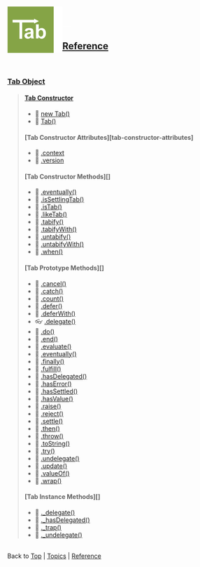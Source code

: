 <a name="top" ></a>

<a name="reference" ></a>

<img src="./img/tab-logo106.png" alt="Tab logo" align="left" style="float:left;" /><img src="./img/1x1.png" align="left" style="float:left;" height="106" width="20" /><img src="./img/1x1.png" height="1" width="20" style="margin-top:45px;" />
## [Reference]
<br />

<a name="cat-tab-object" ></a>
### [Tab Object](#tab-object)
> 
> <a name="cat-tab-constructor" ></a>
> #### [Tab Constructor](#tab-constructor)
> * :construction: [ new Tab()][ref-new-tab]
> * :construction: [ Tab()][ref-tab]
> 
> <a name="cat-tab-constructor-attributes" ></a>
> #### [Tab Constructor Attributes][tab-constructor-attributes]
> * :thought_balloon: [ .context][ref-tab.context]
> * :construction: [ .version][ref-tab.version]
>
> <a name="cat-tab-constructor-methods" ></a>
> #### [Tab Constructor Methods][]
> * :construction: [ .eventually()][ref-tab.eventually]
> * :construction: [ .isSettlingTab()][ref-tab.is-settling-tab]
> * :construction: [ .isTab()][ref-tab.is-tab]
> * :thought_balloon: [ .likeTab()][ref-tab.like-tab]
> * :thought_balloon: [ .tabify()][ref-tab.tabify]
> * :thought_balloon: [ .tabifyWith()][ref-tab.tabifyWith]
> * :thought_balloon: [ .untabify()][ref-tab.untabify]
> * :thought_balloon: [ .untabifyWith()][ref-tab.untabifyWith]
> * :thought_balloon: [ .when()][ref-tab.when]
>
> <a name="cat-tab-prototype-methods" ></a>
> #### [Tab Prototype Methods][]
> * :thought_balloon: [ .cancel()][ref-tab.prototype.cancel]
> * :construction: [ .catch()][ref-tab.prototype.catch]
> * :thought_balloon: [ .count()][ref-tab.prototype.count]
> * :construction: [ .defer()][ref-tab.prototype.defer]
> * :thought_balloon: [ .deferWith()][ref-tab.prototype.deferWith]
> * :eyeglasses: [ .delegate()][ref-tab.prototype.delegate]
> * :construction: [ .do()][ref-tab.prototype.do]
> * :thought_balloon: [ .end()][ref-tab.prototype.end]
> * :thought_balloon: [ .evaluate()][ref-tab.prototype.evaluate]
> * :construction: [ .eventually()][ref-tab.prototype.eventually]
> * :construction: [ .finally()][ref-tab.prototype.finally]
> * :construction: [ .fulfill()][ref-tab.prototype.fulfill]
> * :thought_balloon: [ .hasDelegated()][ref-tab.prototype.has-delegated]
> * :construction: [ .hasError()][ref-tab.prototype.has-error]
> * :construction: [ .hasSettled()][ref-tab.prototype.has-settled]
> * :construction: [ .hasValue()][ref-tab.prototype.has-value]
> * :thought_balloon: [ .raise()][ref-tab.prototype.raise]
> * :construction: [ .reject()][ref-tab.prototype.reject]
> * :construction: [ .settle()][ref-tab.prototype.settle]
> * :thought_balloon: [ .then()][ref-tab.prototype.then]
> * :construction: [ .throw()][ref-tab.prototype.throw]
> * :construction: [ .toString()][ref-tab.prototype.to-string]
> * :construction: [ .try()][ref-tab.prototype.try]
> * :thought_balloon: [ .undelegate()][ref-tab.prototype.undelegate]
> * :construction: [ .update()][ref-tab.prototype.update]
> * :construction: [ .valueOf()][ref-tab.prototype.value-of]
> * :thought_balloon: [ .wrap()][ref-tab.prototype.wrap]
>
> <a name="cat-tab-instance-methods" ></a>
> #### [Tab Instance Methods][]
> * :thought_balloon: [ ._delegate()][ref-tab._delegate]
> * :thought_balloon: [ ._hasDelegated()][ref-tab._has-delegated]
> * :thought_balloon: [ ._trap()][ref-tab._trap]
> * :thought_balloon: [ ._undelegate()][ref-tab._undelegate]



<br /> Back to [Top] | [Topics] | [Reference] <br />





[top]: #top "back to the top of this page"
[topics]: /doc/topics.md#topics "back to the 'Topics' section"
[reference]: #reference "back to the 'Reference' section"

[cat-tab-object]: #cat-tab-object "more attributes and methods under 'Tab Object'"

[cat-tab-constructor]: #cat-tab-constructor "more attributes and methods under 'Tab Constructor'"
[ref-new-tab]: tbd "!!! coming soon !!!"
[ref-tab]: tbd "!!! coming soon !!!"

[cat-tab-constructor-attributes]: #cat-tab-constructor-attributes "more attributes under 'Tab Constructor Attributes'"
[ref-tab.context]: tbd "!!! having some vague ideas !!!"
[ref-tab.version]: tbd "!!! coming soon !!!"

[cat-tab-constructor-methods]: #cat-tab-constructor-methods "more methods under 'Tab Constructor Methods'"
[ref-tab.eventually]: tbd "!!! coming soon !!!"
[ref-tab.is-settling-tab]: tbd "!!! coming soon !!!"
[ref-tab.is-tab]: tbd "!!! coming soon !!!"
[ref-tab.like-tab]: tbd "!!! having some vague ideas !!!"
[ref-tab.tabify]: tbd "!!! having some vague ideas !!!"
[ref-tab.tabifyWith]: tbd "!!! having some vague ideas !!!"
[ref-tab.untabify]: tbd "!!! having some vague ideas !!!"
[ref-tab.untabifyWith]: tbd "!!! having some vague ideas !!!"
[ref-tab.when]: tbd "!!! having some vague ideas !!!"

[cat-tab-prototype-methods]: #cat-tab-prototype-methods "more methods under 'Tab Prototype Methods'"
[ref-tab.prototype.cancel]: tbd "!!! having some vague ideas !!!"
[ref-tab.prototype.catch]: tbd "!!! coming soon !!!"
[ref-tab.prototype.count]: tbd "!!! having some vague ideas !!!"
[ref-tab.prototype.defer]: tbd "!!! coming soon !!!"
[ref-tab.prototype.deferWith]: tbd "!!! having some vague ideas !!!"
[ref-tab.prototype.delegate]: tbd "!!! looking for my glasses !!!"
[ref-tab.prototype.do]: tbd "!!! coming soon !!!"
[ref-tab.prototype.end]: tbd "!!! having some vague ideas !!!"
[ref-tab.prototype.evaluate]: tbd "!!! having some vague ideas !!!"
[ref-tab.prototype.eventually]: tbd "!!! coming soon !!!"
[ref-tab.prototype.finally]: tbd "!!! coming soon !!!"
[ref-tab.prototype.fulfill]: tbd "!!! coming soon !!!"
[ref-tab.prototype.has-delegated]: tbd "!!! having some vague ideas !!!"
[ref-tab.prototype.has-error]: tbd "!!! coming soon !!!"
[ref-tab.prototype.has-settled]: tbd "!!! coming soon !!!"
[ref-tab.prototype.has-value]: tbd "!!! coming soon !!!"
[ref-tab.prototype.raise]: tbd "!!! having some vague ideas !!!"
[ref-tab.prototype.reject]: tbd "!!! coming soon !!!"
[ref-tab.prototype.settle]: tbd "!!! coming soon !!!"
[ref-tab.prototype.then]: tbd "!!! having some vague ideas !!!"
[ref-tab.prototype.throw]: tbd "!!! coming soon !!!"
[ref-tab.prototype.to-string]: tbd "!!! coming soon !!!"
[ref-tab.prototype.try]: tbd "!!! coming soon !!!"
[ref-tab.prototype.undelegate]: tbd "!!! having some vague ideas !!!"
[ref-tab.prototype.update]: tbd "!!! coming soon !!!"
[ref-tab.prototype.value-of]: tbd "!!! coming soon !!!"
[ref-tab.prototype.wrap]: tbd "!!! having some vague ideas !!!"

[cat-tab-instance-methods]: #cat-tab-instance-methods "more methods under 'Tab Instance Methods'"
[ref-tab._delegate]: tbd "!!! having some vague ideas !!!"
[ref-tab._has-delegated]: tbd "!!! having some vague ideas !!!"
[ref-tab._trap]: tbd "!!! having some vague ideas !!!"
[ref-tab._undelegate]: tbd "!!! having some vague ideas !!!"

